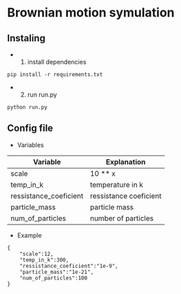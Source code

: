 # Brownian motion symulation
## Instaling

* 1. install dependencies

```
pip install -r requirements.txt
```
* 2. run run.py

```
python run.py
```

## Config file

* Variables

| Variable      |   Explanation    |
| ------------- | ---------------- |
| scale         | 10 ** x          |
| temp_in_k     | temperature in k |
|ressistance_coeficient | ressistance coeficient |
| particle_mass | particle mass |
| num_of_particles | number of particles|

* Example

```
{
    "scale":12,
    "temp_in_k":300,
    "ressistance_coeficient":"1e-9",
    "particle_mass":"1e-21",
    "num_of_particles":100
}
```
